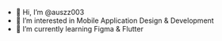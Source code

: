 - 👋 Hi, I’m @auszz003
- 👀 I’m interested in Mobile Application Design & Development 
- 🌱 I’m currently learning Figma & Flutter

<!---
auszz003/auszz003 is a ✨ special ✨ repository because its `README.md` (this file) appears on your GitHub profile.
You can click the Preview link to take a look at your changes.
--->
